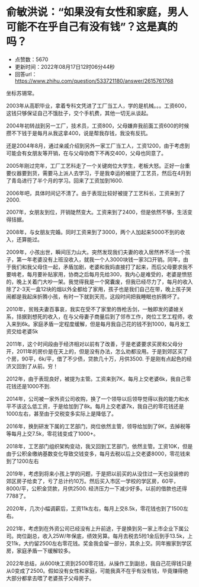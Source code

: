 # 俞敏洪说：“如果没有女性和家庭，男人可能不在乎自己有没有钱”？这是真的吗？
- 点赞数：5670
- 更新时间：2022年08月17日12时06分44秒
- 回答url：https://www.zhihu.com/question/533721180/answer/2615761768
<body>
 <p data-pid="ElOFBQvK">坐标苏锡常。</p>
 <p data-pid="Z7NyxTAq">2003年从高职毕业，拿着专科文凭进了工厂当工人，学的是机械。。。工资600，这钱只够保证自己不饿肚子，交个手机费，其他一切无从谈起。</p>
 <p data-pid="RWeZHiB3">2004年初转战到另一工厂，技术员，工资800，父母嫌弃我前面工资600的时候攒不下钱于是每月从我这拿400，说是帮我存钱，我没有反抗。</p>
 <p data-pid="XLtJznRF">还是2004年8月，通过亲戚介绍到另外一家工厂当工人，工资1200，由于考虑到可能会有女朋友等开销，在与父母协商下不再交400，父母也同意了。</p>
 <p data-pid="nMOTadk5">2005年刚过完年，工厂工艺科走了一个关键岗位大学生，老板大怒。正好一台重要仪器要到货，需要马上派人去学习，于是我幸运的被提了工艺员，然后在4月到了青岛进行了半个月的学习。回来了工资加到1600.</p>
 <p data-pid="ZojvVl3O">2006年吧，具体时间记不清了。由于表现比较好被提了工艺科长，工资来到了2000.</p>
 <p data-pid="13iXl4Jn">2007年，女朋友到位，开销陡然变大。工资来到了2400，但是依然不够，生活变得拮据。</p>
 <p data-pid="WbPc4Zzu">2008年，与女朋友完婚。同时工资来到了3000，两个人加起来5000不到的收入，还算能过。</p>
 <p data-pid="u7kjrswq">2009年，小孩出世，瞬间压力山大。突然发现我们夫妻的收入居然养不活一个孩子，第一年老婆没有上班没收入，就我一个人3000块钱一家3口开销。同年，由于我们和我父母住一起，矛盾加剧，老婆和我妈直接打了起来，而后父母要求我不要啃老，每月要补贴家用，协商之后每月先给300，我内心是难受的，老婆是愤怒的，晚上关着门大吵一架。我觉得我是一个窝囊废，但我已经尽力了，每月的收入除了2-3天一盒12块的烟以外全都给了家用，孩子也是我们自己在带，晚上孩子哭闹都是我起床折腾小孩，有时一下就到天亮，这段时间把我睡眠也折腾坏了。</p>
 <p data-pid="8BjOmgJX">2010年，贫贱夫妻百事哀，我实在受不了家里的唇枪舌剑，一触即发的婆媳关系，拮据到想死的收入，在与父母妻子商量后到了邻市工作，岗位工艺工程师，收入来到6k。家庭矛盾一定程度缓解，但是每月我自己花的钱不到1000，每月发工资交给老婆5k</p>
 <p data-pid="KFV8XSOK">2011年，这个时间段由于经济相对以前有了改善，于是老婆要求买房和父母分开，2011年的房价是在天上的，但是没有办法，怎么劝都没用。于是到郊区买了个房，90平，6k/平，借了不少债，贷款几十万，月供3500. 于是刚有点起色的经济又回到了从前。穷！</p>
 <p data-pid="4dbdDYte">2012年，由于表现良好，被提为主管。工资来到7K，每月上交老婆6k，我自己零花钱还是1000不到.</p>
 <p data-pid="oM7yHns1">2014年，公司被一家外资公司收购，换了一个领导以后领导觉得以我的能力和水平不该这么低工资，于是给加到了8k。每月上交老婆7k，我自己的零花钱还是1000左右，甚至由于交税变多实际上是降低了。</p>
 <p data-pid="UjU5AVw1">2016年，换到研发下属的工艺部门，岗位依然主管，领导给加到了9K，去掉税等等每月上交7.5k，零花钱变成了1000+。</p>
 <p data-pid="bgVEqDOY">2018年，工艺部门组织架构变动，我又回到工艺部门，依然主管。工资10K，但是由于公积金缴纳基数变化导致交钱变多，每月去税以后上交老婆8000，零花钱来到了1200左右</p>
 <p data-pid="UvmvDXTh">2019年，考虑到将来小孩上学的问题，于是把以前买的从没住过一天也没装修的郊区房子给卖了，亏了总计约10万。然后买入市区一学校的学区房，60平，8000/平，公积金贷款，月供2500. 经济压力一下减少好多。以前的借款也还得7788了。</p>
 <p data-pid="DeLWqifz">2020年，几次小幅调薪后，工资11k左右，每月上交8.5k，零花钱也到了1500左右。</p>
 <p data-pid="hWrofuGx">2021年，考虑到在外资公司已经没有上升前途，于是换到另一家上市企业下属公司。岗位副总，收入25W/年保底，绩效另算。每月去税去5险1金后到手13.5k，上交11k，大约留2500左右零花钱。奖金我会留一部分，其余上交。同年搬家到学区房，家庭矛盾一下缓解较多。</p>
 <p data-pid="4Fh4iL9h">2022年总结，从600块工资到2500零花钱，从操作工到副总，我自己花得钱只是从0变成了2500。假如没有女性和家庭，可能我真不在乎有没有钱，毕竟赚得绝大部分都拿去喂了老婆孩子父母房子。</p>
</body>